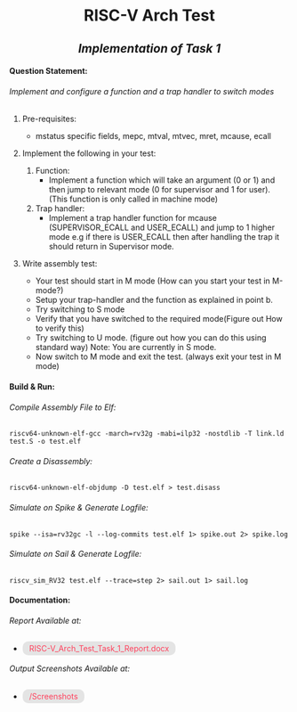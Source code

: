 # <center> RISC-V Arch Test </center>

## *<center> Implementation of Task 1 </center>*

#### Question Statement:

###### *Implement and configure a function and a trap handler to switch modes*

1. Pre-requisites:
	- mstatus specific fields, mepc, mtval, mtvec, mret, mcause, ecall

2. Implement the following in your test:
	1. Function:
		- Implement a function which will take an argument (0 or 1) and then jump to relevant mode (0 for supervisor and 1 for user). (This function is only called in machine mode)
	2. Trap handler:
		- Implement a trap handler function for mcause (SUPERVISOR_ECALL and USER_ECALL) and jump to 1 higher mode e.g if there is USER_ECALL then after handling the trap it should return in Supervisor mode.

3. Write assembly test:
	- Your test should start in M mode (How can you start your test in M-mode?) 
	- Setup your trap-handler and the function as explained in point b.
	- Try switching to S mode
	- Verify that you have switched to the required mode(Figure out How to verify this)
	- Try switching to U mode. (figure out how you can do this using standard way) Note: You are currently in S mode.
	- Now switch to M mode and exit the test. (always exit your test in M mode)

#### Build & Run:

###### *Compile Assembly File to Elf:*

```shell
riscv64-unknown-elf-gcc -march=rv32g -mabi=ilp32 -nostdlib -T link.ld test.S -o test.elf
```
###### *Create a Disassembly:*

```shell
riscv64-unknown-elf-objdump -D test.elf > test.disass
```

###### *Simulate on Spike & Generate Logfile:*

```shell
spike --isa=rv32gc -l --log-commits test.elf 1> spike.out 2> spike.log
```

###### *Simulate on Sail & Generate Logfile:*

```shell
riscv_sim_RV32 test.elf --trace=step 2> sail.out 1> sail.log
```

#### Documentation:

###### *Report Available at:*
-	<span style = 
			"color: rgb(255, 64, 92);
			background: rgb(228, 228, 228);
			padding: 4px 12px;
			border-radius: 10px"
		> RISC-V_Arch_Test_Task_1_Report.docx
	</span>

###### *Output Screenshots Available at:*
-	<span style = 
			"color: rgb(255, 64, 92);
			background: rgb(228, 228, 228);
			padding: 4px 12px;
			border-radius: 10px"
		> /Screenshots
	</span>